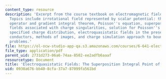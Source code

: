 ```yaml
---
content_type: resource
description: 'Excerpt from the course textbook on electromagnetic fields and energy.
  Topics include irrotational field represented by scalar potential: the gradient
  operator and gradient integral theorem, Poisson''s equation, superposition principle,
  fields associated with charge singularities, solution for Poisson''s equation for
  specified charge distribution, electroquasistatic fields in the presence of perfect
  conductors, methods of images, and charge simulation approach to boundary value
  problems.'
file: https://ol-ocw-studio-app-qa.s3.amazonaws.com/courses/6-641-electromagnetic-fields-forces-and-motion-spring-2005/0930a676bb408cfa37a787099fa561bd_04.pdf
file_type: application/pdf
parent_uid: 2731d273-06a6-74aa-8502-ee2adfb6aaaf
resourcetype: Document
title: 'Electroquasistatic Fields: The Superposition Integral Point of View'
uid: 0930a676-bb40-8cfa-37a7-87099fa561bd
---
```

